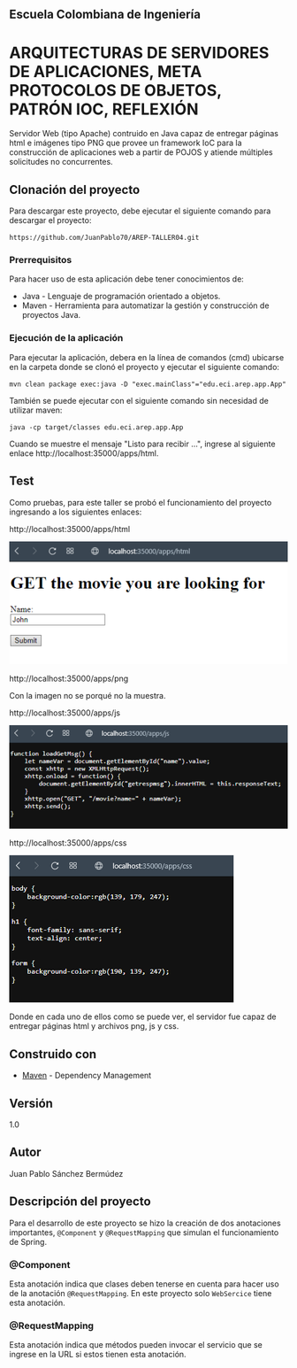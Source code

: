 ## Escuela Colombiana de Ingeniería
# ARQUITECTURAS DE SERVIDORES DE APLICACIONES, META PROTOCOLOS DE OBJETOS, PATRÓN IOC, REFLEXIÓN

Servidor Web (tipo Apache) contruido en Java capaz de entregar páginas html e imágenes tipo PNG que provee un framework IoC para la construcción de aplicaciones web a partir de POJOS y atiende múltiples solicitudes no concurrentes.

## Clonación del proyecto

Para descargar este proyecto, debe ejecutar el siguiente comando para descargar el proyecto:

```
https://github.com/JuanPablo70/AREP-TALLER04.git
```

### Prerrequisitos

Para hacer uso de esta aplicación debe tener conocimientos de:
+ Java - Lenguaje de programación orientado a objetos.
+ Maven - Herramienta para automatizar la gestión y construcción de proyectos Java. 

### Ejecución de la aplicación

Para ejecutar la aplicación, debera en la línea de comandos (cmd) ubicarse en la carpeta donde se clonó el proyecto y ejecutar el siguiente comando:

```
mvn clean package exec:java -D "exec.mainClass"="edu.eci.arep.app.App"
```

También se puede ejecutar con el siguiente comando sin necesidad de utilizar maven:

```
java -cp target/classes edu.eci.arep.app.App
```

Cuando se muestre el mensaje "Listo para recibir ...", ingrese al siguiente enlace http://localhost:35000/apps/html. 

## Test

Como pruebas, para este taller se probó el funcionamiento del proyecto ingresando a los siguientes enlaces:

http://localhost:35000/apps/html

![](img/html.png)

http://localhost:35000/apps/png

Con la imagen no se porqué no la muestra.

http://localhost:35000/apps/js

![](img/js.png)

http://localhost:35000/apps/css

![](img/css.png)

Donde en cada uno de ellos como se puede ver, el servidor fue capaz de entregar páginas html y archivos png, js y css.

## Construido con

+ [Maven](https://maven.apache.org/) - Dependency Management

## Versión

1.0

## Autor

Juan Pablo Sánchez Bermúdez

## Descripción del proyecto

Para el desarrollo de este proyecto se hizo la creación de dos anotaciones importantes, ```@Component``` y ```@RequestMapping``` que simulan el funcionamiento de Spring.

### @Component

Esta anotación indica que clases deben tenerse en cuenta para hacer uso de la anotación ```@RequestMapping```. En este proyecto solo ```WebSercice``` tiene esta anotación.

### @RequestMapping

Esta anotación indica que métodos pueden invocar el servicio que se ingrese en la URL si estos tienen esta anotación.